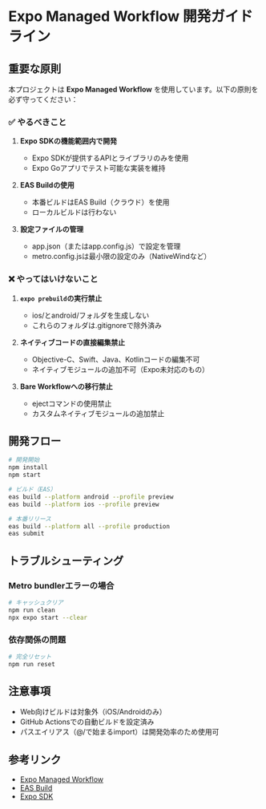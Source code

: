 # Expo Managed Workflow 開発ガイドライン

## 重要な原則

本プロジェクトは **Expo Managed Workflow** を使用しています。以下の原則を必ず守ってください：

### ✅ やるべきこと

1. **Expo SDKの機能範囲内で開発**
   - Expo SDKが提供するAPIとライブラリのみを使用
   - Expo Goアプリでテスト可能な実装を維持

2. **EAS Buildの使用**
   - 本番ビルドはEAS Build（クラウド）を使用
   - ローカルビルドは行わない

3. **設定ファイルの管理**
   - app.json（またはapp.config.js）で設定を管理
   - metro.config.jsは最小限の設定のみ（NativeWindなど）

### ❌ やってはいけないこと

1. **`expo prebuild`の実行禁止**
   - ios/とandroid/フォルダを生成しない
   - これらのフォルダは.gitignoreで除外済み

2. **ネイティブコードの直接編集禁止**
   - Objective-C、Swift、Java、Kotlinコードの編集不可
   - ネイティブモジュールの追加不可（Expo未対応のもの）

3. **Bare Workflowへの移行禁止**
   - ejectコマンドの使用禁止
   - カスタムネイティブモジュールの追加禁止

## 開発フロー

```bash
# 開発開始
npm install
npm start

# ビルド（EAS）
eas build --platform android --profile preview
eas build --platform ios --profile preview

# 本番リリース
eas build --platform all --profile production
eas submit
```

## トラブルシューティング

### Metro bundlerエラーの場合
```bash
# キャッシュクリア
npm run clean
npx expo start --clear
```

### 依存関係の問題
```bash
# 完全リセット
npm run reset
```

## 注意事項

- Web向けビルドは対象外（iOS/Androidのみ）
- GitHub Actionsでの自動ビルドを設定済み
- パスエイリアス（@/で始まるimport）は開発効率のため使用可

## 参考リンク

- [Expo Managed Workflow](https://docs.expo.dev/introduction/managed-vs-bare/)
- [EAS Build](https://docs.expo.dev/build/introduction/)
- [Expo SDK](https://docs.expo.dev/versions/latest/)
